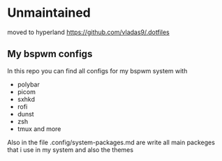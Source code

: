 # Unmaintained
moved to hyperland 
https://github.com/vladas9/.dotfiles
## My bspwm configs
In this repo you can find all configs for my bspwm system with 
- polybar
- picom
- sxhkd
- rofi
- dunst 
- zsh
- tmux
and more

Also in the file .config/system-packages.md are write all main packeges that i use in my system 
and also the themes
